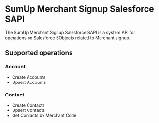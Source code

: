 # SumUp Merchant Signup Salesforce SAPI

The SumUp Merchant Signup Salesforce SAPI is a system API for operations on Salesforce SObjects related to Merchant signup.

## Supported operations

### Account

- Create Accounts
- Upsert Accounts

### Contact

- Create Contacts
- Upsert Contacts
- Get Contacts by Merchant Code
